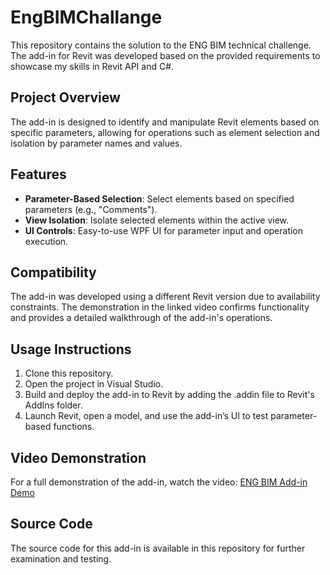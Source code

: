 # EngBIMChallange

This repository contains the solution to the ENG BIM technical challenge. The add-in for Revit was developed based on the provided requirements to showcase my skills in Revit API and C#.

## Project Overview

The add-in is designed to identify and manipulate Revit elements based on specific parameters, allowing for operations such as element selection and isolation by parameter names and values.

## Features

- **Parameter-Based Selection**: Select elements based on specified parameters (e.g., "Comments").
- **View Isolation**: Isolate selected elements within the active view.
- **UI Controls**: Easy-to-use WPF UI for parameter input and operation execution.

## Compatibility

The add-in was developed using a different Revit version due to availability constraints. The demonstration in the linked video confirms functionality and provides a detailed walkthrough of the add-in's operations.

## Usage Instructions

1. Clone this repository.
2. Open the project in Visual Studio.
3. Build and deploy the add-in to Revit by adding the .addin file to Revit's AddIns folder.
4. Launch Revit, open a model, and use the add-in’s UI to test parameter-based functions.

## Video Demonstration

For a full demonstration of the add-in, watch the video:
[ENG BIM Add-in Demo](file:///mnt/data/EngBIMChallange.mp4)

## Source Code

The source code for this add-in is available in this repository for further examination and testing.
